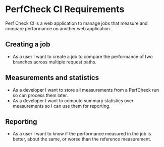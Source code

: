 # PerfCheck CI Requirements

Perf Check CI is a web application to manage jobs that measure and compare performance on another web application.

## Creating a job

* As a user I want to create a job to compare the performance of two branches across multiple request paths.

## Measurements and statistics

* As a developer I want to store all measurements from a PerfCheck run so can process them later.
* As a developer I want to compute summary statistics over measurements so I can use them for reporting.

## Reporting

* As a user I want to know if the performance measured in the job is better, about the same, or worse than the reference measurement.